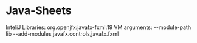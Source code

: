 # Java-Sheets
InteliJ
Libraries: org.openjfx:javafx-fxml:19
VM arguments: --module-path lib --add-modules javafx.controls,javafx.fxml
